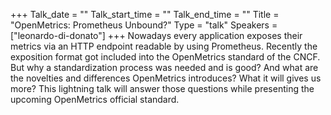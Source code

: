 +++
Talk_date = ""
Talk_start_time = ""
Talk_end_time = ""
Title = "OpenMetrics: Prometheus Unbound?"
Type = "talk"
Speakers = ["leonardo-di-donato"]
+++
Nowadays every application exposes their metrics via an HTTP endpoint readable by using Prometheus. Recently the exposition format got included into the OpenMetrics standard of the CNCF. But why a standardization process was needed and is good? And what are the novelties and differences OpenMetrics introduces? What it will gives us more?
This lightning talk will answer those questions while presenting the upcoming OpenMetrics official standard.

